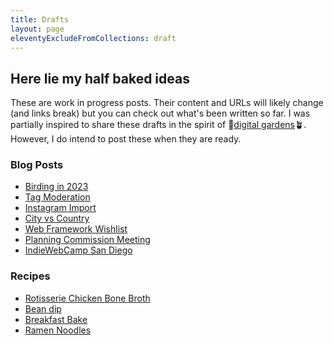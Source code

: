 ```yaml
---
title: Drafts
layout: page
eleventyExcludeFromCollections: draft
---
```


## Here lie my half baked ideas

These are work in progress posts.
Their content and URLs will likely change (and links break) but you can check out what's been written so far.
I was partially inspired to share these drafts in the spirit of 🌱[digital gardens](https://maggieappleton.com/garden-history)🪴.
However, I do intend to post these when they are ready.

### Blog Posts

- [Birding in 2023](./birding-in-2023)
- [Tag Moderation](./tag-moderation)
- [Instagram Import](./instagram-import)
- [City vs Country](./city-vs-country)
- [Web Framework Wishlist](./web-framework-wishlist)
- [Planning Commission Meeting](./planning-commission)
- [IndieWebCamp San Diego](./iwc-sd)

### Recipes

- [Rotisserie Chicken Bone Broth](/recipes/2021/10/19/rotisserie-chicken-bone-broth/)
- [Bean dip](./bean-dip/)
- [Breakfast Bake](./breakfast-bake/)
- [Ramen Noodles](./ramen-noodles/)
